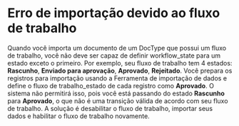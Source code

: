 # Erro de importação devido ao fluxo de trabalho


Quando você importa um documento de um DocType que possui um fluxo de trabalho, você não deve ser capaz de definir workflow\_state para um estado exceto o primeiro.
Por exemplo, seu fluxo de trabalho tem 4 estados: **Rascunho**, **Enviado para aprovação**, **Aprovado**, **Rejeitado**.
Você prepara os registros para importação usando a Ferramenta de importação de dados e define o fluxo de trabalho\_estado de cada registro como **Aprovado**. O sistema não permitirá isso, pois você está passando do estado **Rascunho** para **Aprovado**, o que não é uma transição válida de acordo com seu fluxo de trabalho.
A solução é desabilitar o fluxo de trabalho, importar seus dados e habilitar o fluxo de trabalho novamente.